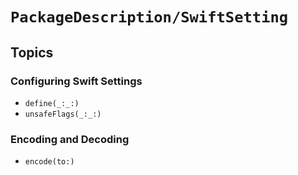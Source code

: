 # ``PackageDescription/SwiftSetting``

## Topics

### Configuring Swift Settings

- ``define(_:_:)``
- ``unsafeFlags(_:_:)``

### Encoding and Decoding

- ``encode(to:)``
